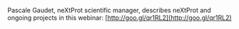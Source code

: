 Pascale Gaudet, neXtProt scientific manager, describes neXtProt and ongoing projects in this webinar: [http://goo.gl/qr1RL2](http://goo.gl/qr1RL2)
